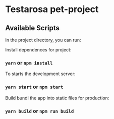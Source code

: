# Testarosa pet-project

## Available Scripts

In the project directory, you can run:

Install dependences for project:
### `yarn` or `npm install`

To starts the development server:
### `yarn start` or `npm start`

Build bundl the app into static files for production: 
### `yarn build` or `npm run build`
